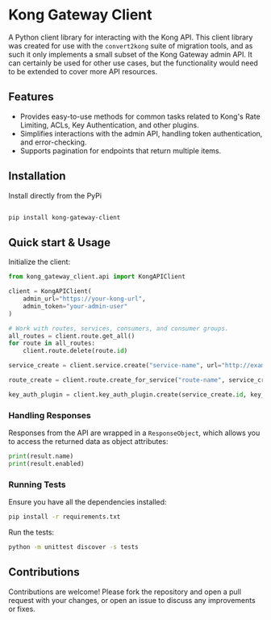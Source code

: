 # Kong Gateway Client

A Python client library for interacting with the Kong API. This client library
was created for use with the `convert2kong` suite of migration tools, and as such
it only implements a small subset of the Kong Gateway admin API. It can certainly 
be used for other use cases, but the functionality would need to be extended to cover
more API resources.

## Features

* Provides easy-to-use methods for common tasks related to Kong's Rate Limiting, 
  ACLs, Key Authentication, and other plugins.
* Simplifies interactions with the admin API, handling token authentication, and error-checking.
* Supports pagination for endpoints that return multiple items.

## Installation

Install directly from the PyPi

```bash

pip install kong-gateway-client
```

## Quick start & Usage

Initialize the client:

```python
from kong_gateway_client.api import KongAPIClient

client = KongAPIClient(
    admin_url="https://your-kong-url",
    admin_token="your-admin-user"
)

# Work with routes, services, consumers, and consumer groups.
all_routes = client.route.get_all()
for route in all_routes:
    client.route.delete(route.id)

service_create = client.service.create("service-name", url="http://example.com")

route_create = client.route.create_for_service("route-name", service_create.id, paths=["/path"])

key_auth_plugin = client.key_auth_plugin.create(service_create.id, key_names=["key-name"])

```

### Handling Responses

Responses from the API are wrapped in a `ResponseObject`, which allows you to 
access the returned data as object attributes:

```python
print(result.name)
print(result.enabled)
```

### Running Tests

Ensure you have all the dependencies installed:

```bash
pip install -r requirements.txt
```
Run the tests:

```bash
python -m unittest discover -s tests
```

## Contributions

Contributions are welcome! Please fork the repository and open a pull request 
with your changes, or open an issue to discuss any improvements or fixes.
